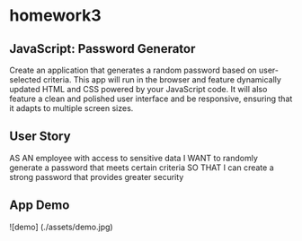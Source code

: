 # homework3
## JavaScript: Password Generator
Create an application that generates a random password based on user-selected criteria. This app will run in the browser and feature dynamically updated HTML and CSS powered by your JavaScript code. It will also feature a clean and polished user interface and be responsive, ensuring that it adapts to multiple screen sizes.
## User Story 
AS AN employee with access to sensitive data
I WANT to randomly generate a password that meets certain criteria
SO THAT I can create a strong password that provides greater security

## App Demo
![demo] (./assets/demo.jpg)

